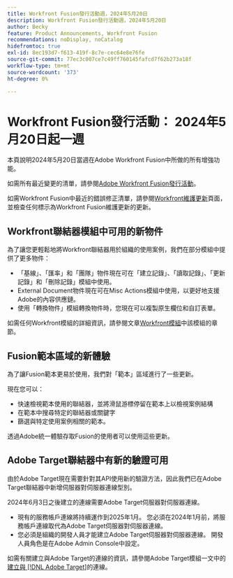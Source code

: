 ```yaml
---
title: Workfront Fusion發行活動週，2024年5月20日
description: Workfront Fusion發行活動週，2024年5月20日
author: Becky
feature: Product Announcements, Workfront Fusion
recommendations: noDisplay, noCatalog
hidefromtoc: true
exl-id: 8ec193d7-f613-419f-8c7e-cec64e8e76fe
source-git-commit: 77ec3c007ce7c49ff760145fafcd7f62b273a18f
workflow-type: tm+mt
source-wordcount: '373'
ht-degree: 0%

---
```


# Workfront Fusion發行活動： 2024年5月20日起一週

本頁說明2024年5月20日當週在Adobe Workfront Fusion中所做的所有增強功能。

如需所有最近變更的清單，請參閱[Adobe Workfront Fusion發行活動](/help/workfront-fusion/fusion-product-releases/fusion-release-activity.md)。

如需Workfront Fusion中最近的錯誤修正清單，請參閱[Workfront維護更新](https://experienceleague.adobe.com/docs/workfront-known-issues/releases/current-updates.html?lang=zh-Hant)頁面，並檢查任何標示為Workfront Fusion維護更新的更新。

## Workfront聯結器模組中可用的新物件

為了讓您更輕鬆地將Workfront聯結器用於組織的使用案例，我們在部分模組中提供了更多物件：

* 「基線」、「匯率」和「團隊」物件現在可在「建立記錄」、「讀取記錄」、「更新記錄」和「刪除記錄」模組中使用。
* External Document物件現在可在Misc Actions模組中使用，以更好地支援Adobe的內容供應鏈。
* 使用「轉換物件」模組轉換物件時，您現在可以複製原生欄位和自訂表單。

如需任何Workfront模組的詳細資訊，請參閱文章[Workfront模組](/help/workfront-fusion/references/apps-and-modules/adobe-connectors/workfront-modules.md)中該模組的章節。

## Fusion範本區域的新體驗

為了讓Fusion範本更易於使用，我們對「範本」區域進行了一些更新。

現在您可以：

* 快速檢視範本使用的聯結器，並將滑鼠游標停留在範本上以檢視案例結構
* 在範本中搜尋特定的聯結器或關鍵字
* 篩選與特定使用案例相關的範本。

透過Adobe統一體驗存取Fusion的使用者可以使用這些更新。

<!--For more information on the Fusion Templates area, see [Scenario Templates](/help/quicksilver/workfront-fusion/scenarios/templates/fusion-templates.md).-->

## Adobe Target聯結器中有新的驗證可用

由於Adobe Target現在需要針對其API使用新的驗證方法，因此我們已在Adobe Target聯結器中新增伺服器對伺服器連線型別。

2024年6月3日之後建立的連線需要Adobe Target伺服器對伺服器連線。

* 現有的服務帳戶連線將持續運作到2025年1月。 您必須在2024年1月前，將服務帳戶連線取代為Adobe Target伺服器對伺服器連線。
* 您必須是組織的開發人員才能建立Adobe Target伺服器對伺服器連線。 開發人員角色是在Adobe Admin Console中設定。

如需有關建立與Adobe Target的連線的資訊，請參閱Adobe Target模組一文中的[建立與 [!DNL Adobe Target]](/help/workfront-fusion/references/apps-and-modules/adobe-connectors/adobe-target-modules.md#create-a-connection-to-adobe-target)的連線。
